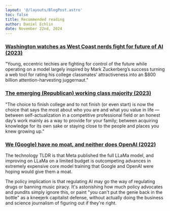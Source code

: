 ```yaml
---
layout: '@/layouts/BlogPost.astro'
toc: false
title: Recommended reading
author: Daniel Echlin
date: November 22nd, 2024
---
```


### [Washington watches as West Coast nerds fight for future of AI (2023)](https://www.politico.com/news/2023/11/20/washington-watches-as-west-coast-nerds-fight-for-future-of-ai-00128155)

"Young, eccentric techies are fighting for control of the future while operating on a model largely inspired by Mark Zuckerberg’s success turning a web tool for rating his college classmates’ attractiveness into an $800 billion attention-harvesting juggernaut."

### [The emerging (Republican) working class majority (2023)](https://www.politico.com/news/magazine/2023/11/04/new-republican-party-working-class-coalition-00122822)

"The choice to finish college and to not finish (or even start) is now the choice that says the most about who you are and what you value in life — between self-actualization in a competitive professional field or an honest day’s work mainly as a way to provide for your family; between acquiring knowledge for its own sake or staying close to the people and places you knew growing up."

### [We (Google) have no moat, and neither does OpenAI (2022)](https://news.ycombinator.com/item?id=35813322)

The technology TLDR is that Meta published the full LLaMa model, and improving on LLaMa on a limited budget is outcompeting advances in extremely expensive core model training that Google and OpenAI were hoping would give them a moat.

The policy implication is that regulating AI may go the way of regulating drugs or banning music piracy. It's astonishing how much policy advocates and pundits simply ignore this, or paint "you can't put the genie back in the bottle" as a kneejerk capitalist defense, without actually doing the business and science journalism of figuring out if they're right.
